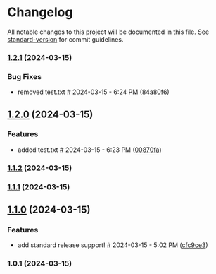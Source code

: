 # Changelog

All notable changes to this project will be documented in this file. See [standard-version](https://github.com/conventional-changelog/standard-version) for commit guidelines.

### [1.2.1](https://github.com/Wisdawms/git_test/compare/v1.2.0...v1.2.1) (2024-03-15)


### Bug Fixes

* removed test.txt # 2024-03-15 - 6:24 PM ([84a80f6](https://github.com/Wisdawms/git_test/commit/84a80f607ddbb93fa0b8c031369e18a82888616d))

## [1.2.0](https://github.com/Wisdawms/git_test/compare/v1.1.2...v1.2.0) (2024-03-15)


### Features

* added test.txt # 2024-03-15 - 6:23 PM ([00870fa](https://github.com/Wisdawms/git_test/commit/00870fa95934e9299f66e0357c6eb33b553d7e20))

### [1.1.2](https://github.com/Wisdawms/git_test/compare/v1.1.1...v1.1.2) (2024-03-15)

### [1.1.1](https://github.com/Wisdawms/git_test/compare/v1.1.0...v1.1.1) (2024-03-15)

## [1.1.0](https://github.com/Wisdawms/git_test/compare/v1.0.1...v1.1.0) (2024-03-15)


### Features

* add standard release support! # 2024-03-15 - 5:02 PM ([cfc9ce3](https://github.com/Wisdawms/git_test/commit/cfc9ce34190c2ff57ff6db0684ad2e853917515c))

### 1.0.1 (2024-03-15)
